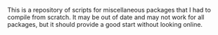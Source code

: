 This is a repository of scripts for miscellaneous packages that I had to compile from scratch.
It may be out of date and may not work for all packages, but it should provide a good start without looking online.
